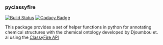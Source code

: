 ### pyclassyfire
[![Build Status](https://travis-ci.org/JamesJeffryes/pyclassyfire.svg?branch=master)](https://travis-ci.org/JamesJeffryes/pyclassyfire)
[![Codacy Badge](https://api.codacy.com/project/badge/Grade/011626d1fdc54bc089adf1c0ae1208ca)](https://www.codacy.com/app/JamesJeffryes/pyclassyfire?utm_source=github.com&amp;utm_medium=referral&amp;utm_content=JamesJeffryes/pyclassyfire&amp;utm_campaign=Badge_Grade)

This package provides a set of helper functions in python for 
annotating chemical structures with the chemical ontology developed by 
Djoumbou et. al using the [ClassyFire API](http://classyfire.wishartlab.com/)
